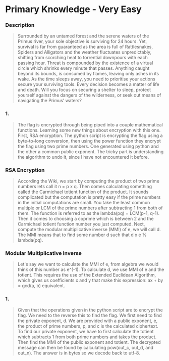 # Primary Knowledge - Very Easy

### Description
> Surrounded by an untamed forest and the serene waters of the Primus river, your sole objective is surviving for 24 hours. Yet, survival is far from guaranteed as the area is full of Rattlesnakes, Spiders and Alligators and the weather fluctuates unpredictably, shifting from scorching heat to torrential downpours with each passing hour. Threat is compounded by the existence of a virtual circle which shrinks every minute that passes. Anything caught beyond its bounds, is consumed by flames, leaving only ashes in its wake. As the time sleeps away, you need to prioritise your actions secure your surviving tools. Every decision becomes a matter of life and death. Will you focus on securing a shelter to sleep, protect yourself against the dangers of the wilderness, or seek out means of navigating the Primus’ waters?

### 1. 
> The flag is encrypted through being piped into a couple mathematical functions. Learning some new things about encryption with this one. First, RSA encryption. The python script is encrypting the flag using a byte-to-long conversion, then using the power function they encrypt the flag using two prime numbers. One generated using python and the other a common public exponent. The tricky part is understanding the algorithm to undo it, since I have not encountered it before. 

### RSA Encryption
> According the Wiki, we start by computing the product of two prime numbers lets call it n = p x q. Then comes calculating something called the Carmichael totient function of the product. It sounds complicated but the computation is pretty easy if the prime numbers in the initial computations are small. You take the least common multiple or LCM of the prime numbers after subtracting 1 from both of them. The function is referred to as the lambda(pq) = LCM(p-1, q-1). Then it comes to choosing a coprime which is between 2 and the Carmichael totient function number you just computed. Next, compute the modular multiplicative inverse (MMI) of e, we will call d. The MMI means that to find some number d such that d x e % lambda(pq). 

### Modular Multiplicative Inverse
> Let's say we want to calculate the MMI of e, from algebra we would think of this number as e^(-1). To calculate d, we use MMI of e and the totient. This requires the use of the Extended Euclidean Algorithm, which gives us coefficients x and y that make this expression: ax + by = gcd(a, b) equivalent. 

### 1. 
> Given that the operations given in the python script are to encrypt the flag. We need to the reverse this to find the flag. We first need to find the private exponent, d. We are provided with a public exponent, e, the product of prime numbers, p, and c is the calculated ciphertext. To find our private exponent, we have to first calculate the totient which subtracts 1 from both prime numbers and takes the product. Then find the MMI of the public exponent and totient. The decrypted message can then be found by calculating pow(out_c, out_d, and out_n). The answer is in bytes so we decode back to utf-8. 